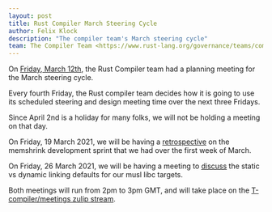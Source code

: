 ```yaml
---
layout: post
title: Rust Compiler March Steering Cycle
author: Felix Klock
description: "The compiler team's March steering cycle"
team: The Compiler Team <https://www.rust-lang.org/governance/teams/compiler>
---
```

On [Friday, March 12th][mar-12-zulip-archive], the Rust Compiler team had a planning meeting for the March steering cycle.

[mar-12-zulip-archive]: https://zulip-archive.rust-lang.org/238009tcompilermeetings/07070planningmeeting20210312.html

Every fourth Friday, the Rust compiler team decides how
it is going to use its scheduled steering and design meeting time over the next
three Fridays.

Since April 2nd is a holiday for many folks, we will not be holding a meeting on that day. 

On Friday, 19 March 2021, we will be having a [retrospective][] on the memshrink
development sprint that we had over the first week of March.

[retrospective]: https://github.com/rust-lang/compiler-team/issues/412

On Friday, 26 March 2021, we will be having a meeting to [discuss][musl-discussion] the static vs
dynamic linking defaults for our musl libc targets.

[musl-discussion]: https://github.com/rust-lang/compiler-team/issues/416

Both meetings will run from 2pm to 3pm GMT, and will take place on the
[T-compiler/meetings zulip stream][zulip].

[zulip]: https://rust-lang.zulipchat.com/#narrow/stream/238009-t-compiler.2Fmeetings
